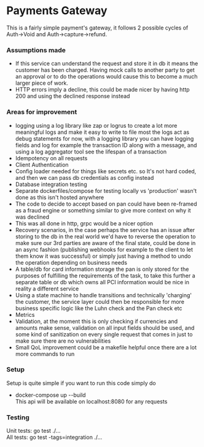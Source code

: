 # Payments Gateway

This is a fairly simple payment's gateway, it follows 2 possible cycles of Auth->Void and Auth->capture->refund.

### Assumptions made
- If this service can understand the request and store it in db it means the customer has been charged. Having mock calls to another party to get an approval or to do the operations would cause this to become a much larger piece of work.
- HTTP errors imply a decline, this could be made nicer by having http 200 and using the declined response instead

### Areas for improvement
- logging using a log library like zap or logrus to create a lot more meaningful logs and make it easy to write to file most the logs act as debug statements for now, with a logging library you can have logging fields and log for example the transaction ID along with a message, and using a log aggregator tool see the lifespan of a transaction
- Idempotency on all requests
- Client Authentication
- Config loader needed for things like secrets etc. so It's not hard coded, and then we can pass db credentials as config instead
- Database integration testing
- Separate dockerfiles/compose for testing locally vs 'production' wasn't done as this isn't hosted anywhere
- The code to decide to accept based on pan could have been re-framed as a fraud engine or something similar to give more context on why it was declined
- This was all done in http, grpc would be a nicer option
- Recovery scenarios, in the case perhaps the service has an issue after storing to the db in the real world we'd have to reverse the operation to make sure our 3rd parties are aware of the final state, could be done in an async fashion (publishing webhooks for example to the client to let them know it was successful) or simply just having a method to undo the operation depending on business needs
- A table/db for card information storage the pan is only stored for the purposes of fulfilling the requirements of the task, to take this further a separate table or db which owns all PCI information would be nice in reality a different service
- Using a state machine to handle transitions and technically 'charging' the customer, the service layer could then be responsible for more business specific logic like the Luhn check and the Pan check etc
- Metrics 
- Validation, at the moment this is only checking if currencies and amounts make sense, validation on all input fields should be used, and some kind of sanitization on every single request that comes in just to make sure there are no vulnerabilities 
- Small QoL improvement could be a makefile helpful once there are a lot more commands to run 

### Setup 
Setup is quite simple if you want to run this code simply do 
- docker-compose up --build \
This api will be available on localhost:8080 for any requests

### Testing
Unit tests: go test ./... \
All tests: go test -tags=integration ./...